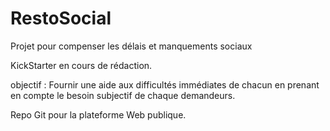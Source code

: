 # RestoSocial
Projet pour compenser les délais et manquements sociaux


KickStarter en cours de rédaction.

objectif : Fournir une aide aux difficultés immédiates de chacun en prenant en compte le besoin subjectif de chaque demandeurs.

Repo Git pour la plateforme Web publique.
